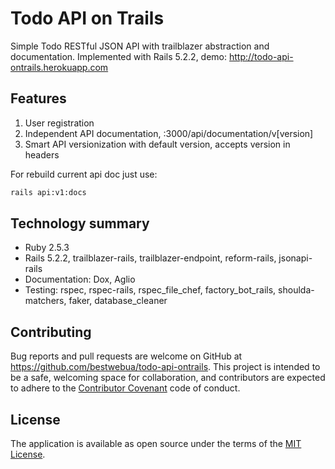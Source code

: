 # Todo API on Trails

Simple Todo RESTful JSON API with trailblazer abstraction and documentation. Implemented with Rails 5.2.2, demo: http://todo-api-ontrails.herokuapp.com

## Features
1. User registration
2. Independent API documentation, :3000/api/documentation/v[version]
3. Smart API versionization with default version, accepts version in headers

For rebuild current api doc just use:
```bash
rails api:v1:docs
```

## Technology summary

* Ruby 2.5.3
* Rails 5.2.2, trailblazer-rails, trailblazer-endpoint, reform-rails, jsonapi-rails
* Documentation: Dox, Aglio
* Testing: rspec, rspec-rails, rspec_file_chef, factory_bot_rails, shoulda-matchers, faker, database_cleaner

## Contributing

Bug reports and pull requests are welcome on GitHub at https://github.com/bestwebua/todo-api-ontrails. This project is intended to be a safe, welcoming space for collaboration, and contributors are expected to adhere to the [Contributor Covenant](http://contributor-covenant.org) code of conduct.

## License

The application is available as open source under the terms of the [MIT License](http://opensource.org/licenses/MIT).

